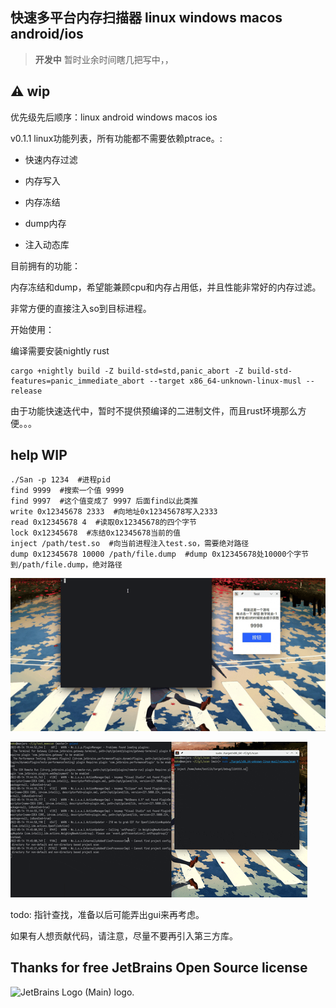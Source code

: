 ## 快速多平台内存扫描器 linux windows macos android/ios

> **开发中** 暂时业余时间瞎几把写中，，

## ⚠️ wip

优先级先后顺序：linux android windows macos ios

v0.1.1 linux功能列表，所有功能都不需要依赖ptrace。:

- 快速内存过滤

- 内存写入

- 内存冻结

- dump内存

- 注入动态库

目前拥有的功能：

内存冻结和dump，希望能兼顾cpu和内存占用低，并且性能非常好的内存过滤。

非常方便的直接注入so到目标进程。

开始使用：

编译需要安装nightly rust

```shell
cargo +nightly build -Z build-std=std,panic_abort -Z build-std-features=panic_immediate_abort --target x86_64-unknown-linux-musl --release
```

由于功能快速迭代中，暂时不提供预编译的二进制文件，而且rust环境那么方便。。。

## help WIP
```shell
./San -p 1234  #进程pid
find 9999  #搜索一个值 9999
find 9997  #这个值变成了 9997 后面find以此类推
write 0x12345678 2333  #向地址0x12345678写入2333
read 0x12345678 4  #读取0x12345678的四个字节
lock 0x12345678  #冻结0x12345678当前的值
inject /path/test.so  #向当前进程注入test.so，需要绝对路径
dump 0x12345678 10000 /path/file.dump  #dump 0x12345678处10000个字节到/path/file.dump，绝对路径
```

![img2](img/file.gif)

![img1](img/cnm.gif)

todo: 指针查找，准备以后可能弄出gui来再考虑。

如果有人想贡献代码，请注意，尽量不要再引入第三方库。

## Thanks for free JetBrains Open Source license

<img src="https://resources.jetbrains.com/storage/products/company/brand/logos/jb_beam.png" alt="JetBrains Logo (Main) logo." height="200"/>

